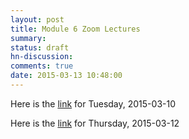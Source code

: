 ```yaml
---
layout: post
title: Module 6 Zoom Lectures
summary:
status: draft
hn-discussion:
comments: true
date: 2015-03-13 10:48:00
---
```


Here is the
[link](https://docs.google.com/a/usfca.edu/file/d/0B-5GjaosMAovdmxfUm1ibURHUlE/edit?usp=drivesdk) for Tuesday, 2015-03-10

Here is the
[link](https://docs.google.com/a/usfca.edu/file/d/0B-5GjaosMAovVGQ1bXMzOG5sNHc/edit?usp=drivesdk) for Thursday, 2015-03-12
